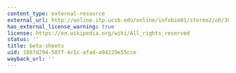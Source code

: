 ```yaml
---
content_type: external-resource
external_url: http://online.itp.ucsb.edu/online/infobio01/stormo2/oh/308.html
has_external_license_warning: true
license: https://en.wikipedia.org/wiki/All_rights_reserved
status: ''
title: beta-sheets
uid: 1887d294-58ff-4c1c-afad-a94229e55cce
wayback_url: ''
---
```

